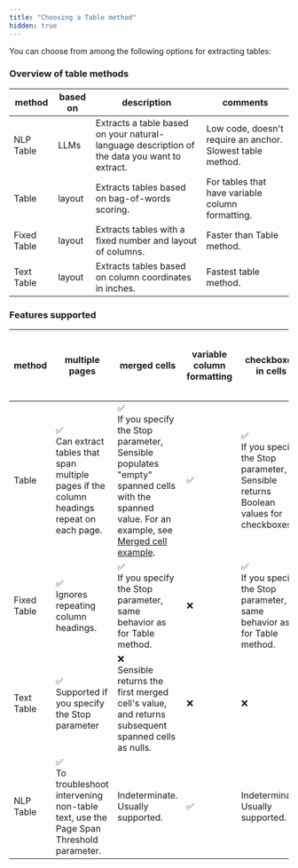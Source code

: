 ```yaml
---
title: "Choosing a Table method"
hidden: true
---
```


You can choose from among the following options for extracting tables:

### Overview of table methods

| method      | based on | description                                                  | comments                                                   |
| ----------- | -------- | ------------------------------------------------------------ | ---------------------------------------------------------- |
| NLP Table   | LLMs     | Extracts a table based on your natural-language description of the data you want to extract. | Low code, doesn't require an anchor. Slowest table method. |
| Table       | layout   | Extracts tables based on bag-of-words scoring.               | For tables that have variable column formatting.           |
| Fixed Table | layout   | Extracts tables with a fixed number and layout of columns.   | Faster than Table method.                                  |
| Text Table  | layout   | Extracts tables based on column coordinates in inches.       | Fastest table method.                                      |

### Features supported

| method      | multiple pages                                               | merged cells                                                 | variable column formatting | checkboxes in cells                                          | Tables-in tables, labeled rows, and other complex formatting |
| ----------- | ------------------------------------------------------------ | ------------------------------------------------------------ | -------------------------- | ------------------------------------------------------------ | ------------------------------------------------------------ |
| Table       | ✅<br/>Can extract tables that span multiple pages if the column headings repeat on each page. | ✅ <br />If you specify the Stop parameter, Sensible populates "empty" spanned cells with the spanned value. For an example, see [Merged cell example](doc:table#example-merged-cells). | ✅                          | ✅ <br />If you specify the Stop parameter, Sensible returns Boolean values for checkboxes. | ❌<br/>Use Sections as an alternative                         |
| Fixed Table | ✅<br />Ignores repeating column headings.                    | ✅<br /> If you specify the Stop parameter, same behavior as for Table method. | ❌                          | ✅ <br />If you specify the Stop parameter, same behavior as for Table method. | ❌<br/>Use Sections as an alternative                         |
| Text Table  | ✅<br />Supported if you specify the Stop parameter           | ❌<br/>Sensible returns the first merged cell's value, and returns subsequent spanned cells as nulls. | ❌                          | ❌                                                            | ❌<br/>Use Sections as an alternative                         |
| NLP Table   | ✅ <br />To troubleshoot intervening non-table text, use the Page Span Threshold parameter. | Indeterminate. Usually supported.                            | ✅                          | Indeterminate. Usually supported.                            | Indeterminate.<br/>Use Sections as an alternative            |
